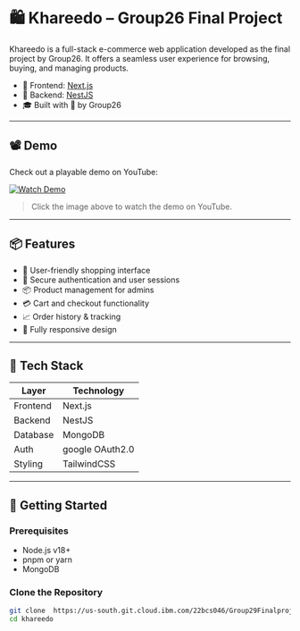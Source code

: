# 🛍️ Khareedo – Group26 Final Project

Khareedo is a full-stack e-commerce web application developed as the final project by Group26. It offers a seamless user experience for browsing, buying, and managing products.

- 🚀 Frontend: [Next.js](https://nextjs.org/)
- 🔧 Backend: [NestJS](https://nestjs.com/)
- 🎓 Built with 💙 by Group26 

---

## 📽️  Demo

Check out a playable demo on YouTube:

[![Watch Demo](https://img.youtube.com/vi/0AAF0iWVw8c/0.jpg)](https://www.youtube.com/watch?v=0AAF0iWVw8c)

> Click the image above to watch the demo on YouTube.

---

## 📦 Features

- 🛒 User-friendly shopping interface
- 🔐 Secure authentication and user sessions
- 📦 Product management for admins
- 💳 Cart and checkout functionality
- 📈 Order history & tracking
- 📱 Fully responsive design

---

## 🧠 Tech Stack

| Layer        | Technology      |
|--------------|-----------------|
| Frontend     | Next.js         |
| Backend      | NestJS          |
| Database     | MongoDB         |
| Auth         | google OAuth2.0 |
| Styling      | TailwindCSS     |

---

## 🚀 Getting Started

### Prerequisites

- Node.js v18+
- pnpm or yarn
- MongoDB 

### Clone the Repository

```bash
git clone  https://us-south.git.cloud.ibm.com/22bcs046/Group29Finalproject.git
cd khareedo
